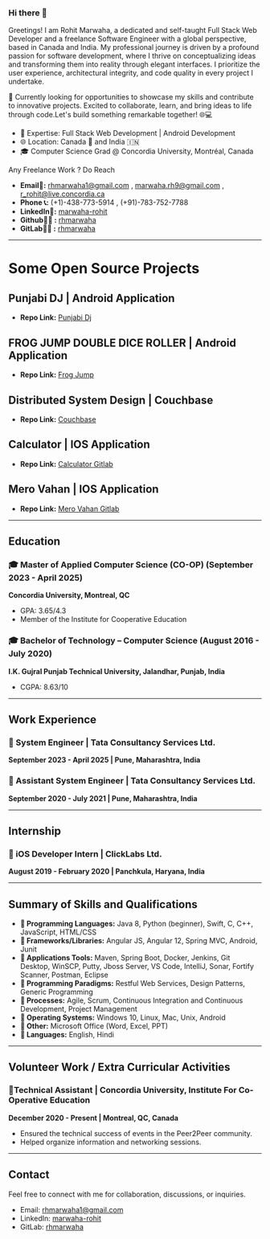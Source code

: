 

<!--
**Rhmarwaha/Rhmarwaha** is a ✨ _special_ ✨ repository because its `README.md` (this file) appears on your GitHub profile.

Here are some ideas to get you started:

- 🔭 I’m currently working on ...
- 🌱 I’m currently learning ...
- 👯 I’m looking to collaborate on ...
- 🤔 I’m looking for help with ...
- 💬 Ask me about ...
- 📫 How to reach me: ...
- 😄 Pronouns: ...
- ⚡ Fun fact: ...
-->

### Hi there 👋
Greetings! I am Rohit Marwaha, a dedicated and self-taught Full Stack Web Developer and a freelance Software Engineer with a global perspective, based in Canada and India. My professional journey is driven by a profound passion for software development, where I thrive on conceptualizing ideas and transforming them into reality through elegant interfaces. I prioritize the user experience, architectural integrity, and code quality in every project I undertake.

🚀 Currently looking for opportunities to showcase my skills and contribute to innovative projects. Excited to collaborate, learn, and bring ideas to life through code.Let's build something remarkable together! 🌐💻

- 🚀 Expertise: Full Stack Web Development | Android Development
- 🌐 Location: Canada 🍁 and India 🇮🇳
- 🎓 Computer Science Grad @ Concordia University, Montréal, Canada

Any Freelance Work ? Do Reach
- **Email📧:** rhmarwaha1@gmail.com , marwaha.rh9@gmail.com , r_rohit@live.concordia.ca
- **Phone 📞:** (+1)-438-773-5914 , (+91)-783-752-7788
- **LinkedIn🔗:** [marwaha-rohit](https://www.linkedin.com/in/marwaha-rohit)
- **Github🐱‍💻 :** [rhmarwaha](https://github.com/rhmarwaha)
- **GitLab🐱‍💻 :** [rhmarwaha](https://gitlab.com/rhmarwaha)

---

# Some Open Source Projects

## Punjabi DJ | Android Application
- **Repo Link:** [Punjabi Dj](https://github.com/Rhmarwaha/PUNJABI_DJ)

## FROG JUMP DOUBLE DICE ROLLER | Android Application
- **Repo Link:** [Frog Jump](https://github.com/Rhmarwaha/FROG_JUMP_DICE_ROLLER)

## Distributed System Design | Couchbase
- **Repo Link:** [Couchbase](https://github.com/Rhmarwaha/DISTRIBUTED-SYSTEM-DESIGN-COUCHBASE)

## Calculator | IOS Application
- **Repo Link:** [Calculator Gitlab](https://gitlab.com/rhmarwaha/calculator)

## Mero Vahan | IOS Application
- **Repo Link:** [Mero Vahan Gitlab](https://gitlab.com/rhmarwaha/mero-vahan)

---

## Education

### 🎓 Master of Applied Computer Science (CO-OP) (September 2023 - April 2025)
**Concordia University, Montreal, QC**
- GPA: 3.65/4.3
- Member of the Institute for Cooperative Education

### 🎓 Bachelor of Technology – Computer Science (August 2016 -  July 2020)
**I.K. Gujral Punjab Technical University, Jalandhar, Punjab, India**
- CGPA: 8.63/10

---

## Work Experience

### 💼 System Engineer | Tata Consultancy Services Ltd.
**September 2023 - April 2025 | Pune, Maharashtra, India**

### 💼 Assistant System Engineer | Tata Consultancy Services Ltd.
**September 2020 - July 2021 | Pune, Maharashtra, India**

---

## Internship

### 💼 iOS Developer Intern | ClickLabs Ltd.
**August 2019 - February 2020 | Panchkula, Haryana, India**


---

## Summary of Skills and Qualifications

- **🚀 Programming Languages:** Java 8, Python (beginner), Swift, C, C++, JavaScript, HTML/CSS
- **🚀 Frameworks/Libraries:** Angular JS, Angular 12, Spring MVC, Android, Junit
- **🚀 Applications Tools:** Maven, Spring Boot, Docker, Jenkins, Git Desktop, WinSCP, Putty, Jboss Server, VS Code, IntelliJ, Sonar, Fortify Scanner, Postman, Eclipse
- **🚀 Programming Paradigms:** Restful Web Services, Design Patterns, Generic Programming
- **🚀 Processes:** Agile, Scrum, Continuous Integration and Continuous Development, Project Management
- **🚀 Operating Systems:** Windows 10, Linux, Mac, Unix, Android
- **🚀 Other:** Microsoft Office (Word, Excel, PPT)
- **🚀 Languages:** English, Hindi

---


## Volunteer Work / Extra Curricular Activities

### 🤝Technical Assistant | Concordia University, Institute For Co-Operative Education
**December 2020 - Present | Montreal, QC, Canada**
- Ensured the technical success of events in the Peer2Peer community.
- Helped organize information and networking sessions.

--- 

## Contact

Feel free to connect with me for collaboration, discussions, or inquiries.

- Email: rhmarwaha1@gmail.com
- LinkedIn: [marwaha-rohit](https://www.linkedin.com/in/marwaha-rohit)
- GitLab: [rhmarwaha](https://gitlab.com/rhmarwaha)